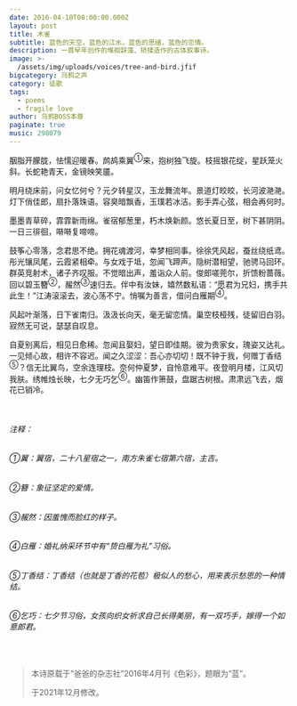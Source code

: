 ```yaml
---
date: 2016-04-10T00:00:00.000Z
layout: post
title: 木雀
subtitle: 蓝色的天空，蓝色的江水，蓝色的思绪，蓝色的恋情。
description: 一首早年创作的堆砌辞藻、矫揉造作的古体叙事诗。
image: >-
  /assets/img/uploads/voices/tree-and-bird.jfif
bigcategory: 乌鸦之声
category: 徒歌
tags:
  - poems
  - fragile love
author: 乌鸦BOSS本尊
paginate: true
music: 298079
---
```

胭脂开朦胧，怯懦迎暖春。鹧鸪乘翼<sup>①</sup>来，抱树独飞旋。枝摇银花绽，﻿﻿﻿﻿﻿星跃笼火斜。长蛇艳青天，金镜映笑靥。

﻿明月绕床前，问女忆何兮？元夕转星汉，玉龙舞流﻿﻿﻿﻿﻿﻿年。景道灯皎皎，长河波滟滟。灯下俏佳郎，扇扑落珠语。容臭﻿﻿﻿﻿暗飘香，玉璞若冰洁。影手弄心弦，﻿﻿﻿﻿相会再何时。

﻿﻿﻿﻿﻿﻿墨墨青草碎，霏霏新雨绵。雀宿郁﻿﻿﻿﻿葱里，朽木焕新颜。悠长夏日至，树﻿下甚阴阴。一日三徘徊，啭啭复啼啼。﻿

﻿﻿﻿鼓筝心零落，念君思不绝。拥花魂渡河，幸梦相同事。徐徐凭风起﻿﻿﻿﻿﻿﻿，蚕丝绕纸鸢。彤光镶凤尾，云霞紧相牵。与女戏于坻﻿﻿﻿﻿﻿，忽闻飞蹄声。隐树潜相望，驰骋马﻿﻿﻿﻿回环。群英竞射术，诸子齐叹服。不觉暗出声，羞诣众人前。俊﻿﻿﻿﻿郎嗟莞尔，折馈粉蔷薇。回以碧玉簪<sup>②</sup>，赧然<sup>③</sup>速﻿﻿﻿﻿﻿归去。伴中有汝妹，嬉然数私语：“愿君为兄妇，携﻿﻿﻿手共此生！”江涛滚滚去，波心荡不宁。悄嘱为﻿﻿﻿﻿善言，借问白雁期<sup>④</sup>。

﻿﻿﻿﻿﻿风起叶渐落，日下雀南归。汲汲长向天，毫无留恋情。巢﻿﻿空枝桠残，徒留旧白羽。寂然无可说，瑟瑟自叹息。﻿﻿﻿﻿

﻿﻿﻿﻿﻿自夏别离后，相见日愈稀。忽闻且娶妇，望日即佳期。彼﻿﻿﻿﻿﻿﻿为贵家女，瑰姿又达礼。一见倾心故，相许不容迟。闻之久涩涩：吾﻿﻿﻿心亦切切！既不钟于我，何赠丁香结<sup>⑤</sup>？信无比翼鸟，空余连理枝。﻿﻿﻿﻿﻿奈何仲夏梦，自怜意难平。夜登明月楼，江风切我﻿﻿﻿﻿﻿肤。绣帷烛长映，七夕无巧乞<sup>⑥</sup>。幽笛作箫鼓，盘踞古树﻿﻿﻿﻿根。肃肃远飞去，烟花已销冷。﻿﻿﻿

<Br>

###### 注释：

###### ①翼：翼宿，二十八星宿之一，南方朱雀七宿第六宿，主吉。

###### ②簪：象征坚定的爱情。

###### ③赧然：因羞愧而脸红的样子。

###### ④白雁：婚礼纳采环节中有“贽白雁为礼”习俗。

###### ⑤丁香结：丁香结（也就是丁香的花苞）极似人的愁心，用来表示愁思的一种情结。

###### ⑥乞巧：七夕节习俗，女孩向织女祈求自己长得美丽，有一双巧手，嫁得一个如意郎君。

<br>

> 本诗原载于“爸爸的杂志社”2016年4月刊《色彩》，题眼为“蓝”。
>
> 于2021年12月修改。
>